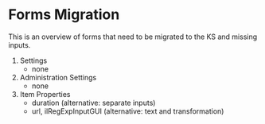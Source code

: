 # Forms Migration

This is an overview of forms that need to be migrated to the KS and missing inputs.

1. Settings
    - none
1. Administration Settings
   - none
1. Item Properties
   - duration (alternative: separate inputs)
   - url, ilRegExpInputGUI (alternative: text and transformation)
